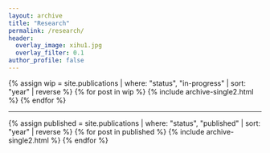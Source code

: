 ```yaml
---
layout: archive
title: "Research"
permalink: /research/
header:
  overlay_image: xihu1.jpg
  overlay_filter: 0.1
author_profile: false
---
```


{% assign wip = site.publications | where: "status", "in-progress" | sort: "year" | reverse %}
{% for post in wip %}
  {% include archive-single2.html %}
{% endfor %}

---

{% assign published = site.publications | where: "status", "published" | sort: "year" | reverse %}
{% for post in published %}
  {% include archive-single2.html %}
{% endfor %}
